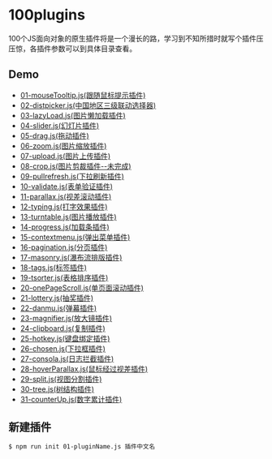# 100plugins
100个JS面向对象的原生插件将是一个漫长的路，学习到不知所措时就写个插件压压惊，各插件参数可以到具体目录查看。

## Demo
* [01-mouseTooltip.js(跟随鼠标提示插件)](https://zhw2590582.github.io/100plugins/01-mouseTooltip.js/)
* [02-distpicker.js(中国地区三级联动选择器)](https://zhw2590582.github.io/100plugins/02-distpicker.js/)
* [03-lazyLoad.js(图片懒加载插件)](https://zhw2590582.github.io/100plugins/03-lazyLoad.js/)
* [04-slider.js(幻灯片插件)](https://zhw2590582.github.io/100plugins/04-slider.js/)
* [05-drag.js(拖动插件)](https://zhw2590582.github.io/100plugins/05-drag.js/)
* [06-zoom.js(图片缩放插件)](https://zhw2590582.github.io/100plugins/06-zoom.js/)
* [07-upload.js(图片上传插件)](https://zhw2590582.github.io/100plugins/07-upload.js/)
* [08-crop.js(图片剪裁插件--未完成)](https://zhw2590582.github.io/100plugins/08-crop.js/)
* [09-pullrefresh.js(下拉刷新插件)](https://zhw2590582.github.io/100plugins/09-pullrefresh.js/)
* [10-validate.js(表单验证插件)](https://zhw2590582.github.io/100plugins/10-validate.js/)
* [11-parallax.js(视差滚动插件)](https://zhw2590582.github.io/100plugins/11-parallax.js/)
* [12-typing.js(打字效果插件)](https://zhw2590582.github.io/100plugins/12-typing.js/)
* [13-turntable.js(图片播放插件)](https://zhw2590582.github.io/100plugins/13-turntable.js/)
* [14-progress.js(加载条插件)](https://zhw2590582.github.io/100plugins/14-progress.js/)
* [15-contextmenu.js(弹出菜单插件)](https://zhw2590582.github.io/100plugins/15-contextmenu.js/)
* [16-pagination.js(分页插件)](https://zhw2590582.github.io/100plugins/16-pagination.js/)
* [17-masonry.js(瀑布流排版插件)](https://zhw2590582.github.io/100plugins/17-masonry.js/)
* [18-tags.js(标签插件)](https://zhw2590582.github.io/100plugins/18-tags.js/)
* [19-tsorter.js(表格排序插件)](https://zhw2590582.github.io/100plugins/19-tsorter.js/)
* [20-onePageScroll.js(单页面滚动插件)](https://zhw2590582.github.io/100plugins/20-onePageScroll.js/)
* [21-lottery.js(抽奖插件)](https://zhw2590582.github.io/100plugins/21-lottery.js/)
* [22-danmu.js(弹幕插件)](https://zhw2590582.github.io/100plugins/22-danmu.js/)
* [23-magnifier.js(放大镜插件)](https://zhw2590582.github.io/100plugins/23-magnifier.js/)
* [24-clipboard.js(复制插件)](https://zhw2590582.github.io/100plugins/24-clipboard.js/)
* [25-hotkey.js(键盘绑定插件)](https://zhw2590582.github.io/100plugins/25-hotkey.js/)
* [26-chosen.js(下拉框插件)](https://zhw2590582.github.io/100plugins/26-chosen.js/)
* [27-consola.js(日志拦截插件)](https://zhw2590582.github.io/100plugins/27-consola.js/)
* [28-hoverParallax.js(鼠标经过视差插件)](https://zhw2590582.github.io/100plugins/28-hoverParallax.js/)
* [29-split.js(视图分割插件)](https://zhw2590582.github.io/100plugins/29-split.js/)
* [30-tree.js(树结构插件)](https://zhw2590582.github.io/100plugins/30-tree.js/)
* [31-counterUp.js(数字累计插件)](https://zhw2590582.github.io/100plugins/31-counterUp.js/)
<!-- new -->
  
## 新建插件

```sh
$ npm run init 01-pluginName.js 插件中文名
```
